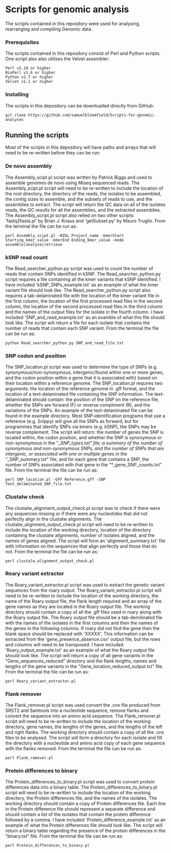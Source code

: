 # Scripts for genomic analysis

The scripts contained in this repository were used for analysing, rearranging and compiling Genomic data. 


### Prerequisites

The scripts contained in this repository consist of Perl and Python scripts. One script also also utilises the Velvet assembler:

```
Perl v5.18 or higher
BioPerl v1.6 or higher
Python v2.7 or higher
Velvet v1.1 or higher
```

### Installing

The scripts in this depository can be downloaded directly from GitHub:


```
git clone https://github.com/samuelbloomfield/Scripts-for-genomic-analyses
```


## Running the scripts

Most of the scripts in this depository will have paths and arrays that will need to be re-written before they can be run:


### De novo assembly

The Assembly_scipt.pl script was written by Patrick Biggs and used to assemble genomes de novo using Miseq sequenced reads. 
The Assembly_scipt.pl script will need to be re-written to include the location of the root directory, the directory of the reads, the isolates to be assembled, the contig sizes to assemble, and the subsets of reads to use, and the assemblies to extract.
The script will return the QC data on all of the isolates reads, the QC results for all the assemblies, and the extracted assemblies.
The Assembly_script.pl script also relied on two other scripts: 'fastq2fasta.pl' by Brian J. Knaus and 'getSubset.py' by Mauro Truglio.
From the terminal the file can be run as:

```
perl Assembly_scipt.pl -NZGL Project_name -kmerStart Starting_kmer_value -kmerEnd Ending_kmer_value -mode assemble|analyse|retrieve
```


### kSNP read count

The Read_searcher_python.py script was used to count the number of reads that contain SNPs identified in kSNP.
The Read_searcher_python.py script requires a file containing all the kmer variants that kSNP identified. I have included 'kSNP_SNPs_example.txt' as an example of what the kmer variant file should look like.
The Read_searcher_python.py script also requires a tab-delaminated file with the location of the kmer variant file in the first column, the location of the first processed read files in the second column, the location of the second processed read files in the third column and the names of the output files for the isolate in the fourth column. I have included 'SNP_and_read_example.txt' as an examble of what this file should look like.
The script will return a file for each isolate that contains the number of reads that contain each SNP variant.
From the terminal the file can be run as:

```
python Read_searcher_python.py SNP_and_read_file.txt
```

### SNP codon and position

The SNP_location.pl script was used to determine the type of SNPs (e.g. synonymous/non-synonymous, intergenic/found within one or more genes, and the codon position within a gene that it is associated with) based on their location within a reference genome.
The SNP_location.pl requires two arguments: the location of the reference genome in .gff format, and the location of a text-delaminated file containing the SNP information.
The text-delaminated should contain: the position of the SNP on the reference file, whether the SNPs are forward (F) or reverse compliment (R), and the variations of the SNPs. An example of the text-delaminated file can be found in the example directory. Most SNP-identification programs that use a reference (e.g. Snippy) will give all the SNPs as forward, but for programmes that identify SNPs via kmers (e.g. kSNP), the SNPs may be reverse complement.
The script will return: the number of genes the SNP is located within, the codon position, and whether the SNP is synonymous or non-synonymous in the "*_SNP_types.txt" file; a summary of the number of synonymous and non-synonymous SNPs, and the number of SNPs that are intergenic, or associated with one or multiple genes in the "*_SNP_summary.txt" file; and for each gene that contains a SNP, the number of SNPs associated with that gene in the "*_gene_SNP_counts.txt" file.
From the terminal the file can be run as:

```
perl SNP_location.pl -GFF Reference.gff -SNP Text_delaminated_SNP_file.txt
```


### Clustalw check

The clustalw_alignment_output_check.pl script was to check if there were any sequences missing or if there were any nucleotides that did not perfectly align in the clustalw alignments.
The clustalw_alignment_output_check.pl script will need to be re-written to include the location of the working directory, location of the directory containing the clustalw alignments, number of isolates aligned, and the names of genes aligned.
The script will form an 'alignment_summary.txt' file with information on the sequences that align perfectly and those that do not. 
From the terminal the file can be run as:

```
perl clustalw_alignment_output_check.pl
```

### Roary variant extractor

The Roary_variant_extractor.pl script was used to extract the genetic variant sequences from the roary output. 
The Roary_variant_extractor.pl script will need to be re-written to include the location of the working directory, the name of the Roary output file, the flank length required and an array of the gene names as they are located in the Roary output file.
The working directory should contain a copy of all the .gff files used in roary along with the Roary output file.
The Roary output file should be a tab-demilinated file with the names of the isolates in the first columns and then the names of the genes in the following columns. If roary did not find the gene then the blank space should be replaced with 'XXXXX'. This information can be extracted from the 'gene_presence_absence.csv' output file, but the rows and columns will need to be transposed. I have included 'Roary_output_example.txt' as an example of what the Roary output file should look like.
The script will return a copy of all gene variants in the "Gene_sequences_reduced" directory and the flank lengths, names and lengths of the gene variants in the "Gene_location_reduced_output.txt" file.
From the terminal the file can be run as:

```
perl Roary_variant_extractor.pl
```

### Flank remover

The Flank_remover.pl script was used convert the .cns file produced from SRST2 and Samtools into a nucleotide sequence, remove flanks and convert the sequence into an amino acid sequence.
The Flank_remover.pl script will need to be re-written to include the location of the working directory, gene names, the lengths of the genes, and the lengths of the left and right flanks.
The working directory should contain a copy of all the .cns files to be analysed.
The script will form a directory for each isolate and fill the directory with a nucleotide and amino acid copy of each gene sequence with the flanks removed. 
From the terminal the file can be run as:

```
perl Flank_remover.pl
```

### Protein differences to binary

The Protein_differences_to_binary.pl script was used to convert protein differences data into a binary table.
The Protein_differences_to_binary.pl script will need to be re-written to include the location of the working directory, the Protein differences file, and the names of the isolates.
The working directory should contain a copy of Protein differences file.
Each line in the Protein difference file should represent a separate difference and should contain a list of the isolates that contain the protein difference followed by a comma. I have included 'Protein_difference_example.txt' as an example of what the Protein differences file should look like.
The script will return a binary table regarding the presence of the protein differences in the "binary.txt" file.
From the terminal the file can be run as:

```
perl Protein_differences_to_binary.pl
```

